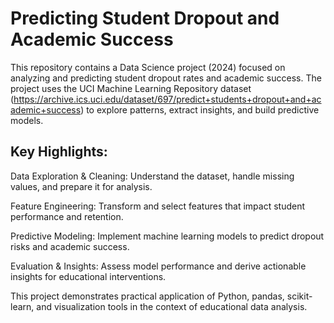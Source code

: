 # Predicting Student Dropout and Academic Success

This repository contains a Data Science project (2024) focused on analyzing and predicting student dropout rates and academic success. The project uses the UCI Machine Learning Repository dataset (https://archive.ics.uci.edu/dataset/697/predict+students+dropout+and+academic+success) to explore patterns, extract insights, and build predictive models.

## Key Highlights:

Data Exploration & Cleaning: Understand the dataset, handle missing values, and prepare it for analysis.

Feature Engineering: Transform and select features that impact student performance and retention.

Predictive Modeling: Implement machine learning models to predict dropout risks and academic success.

Evaluation & Insights: Assess model performance and derive actionable insights for educational interventions.

This project demonstrates practical application of Python, pandas, scikit-learn, and visualization tools in the context of educational data analysis.
